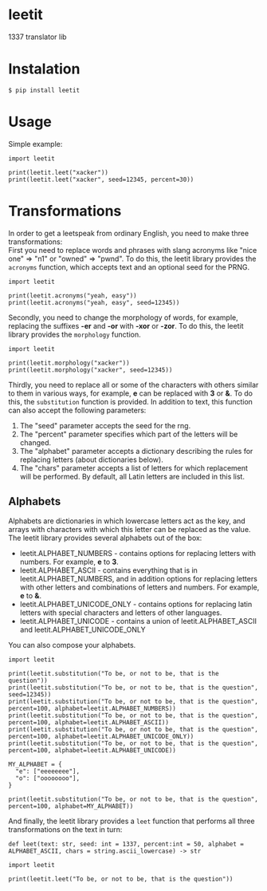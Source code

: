 # leetit
1337 translator lib

# Instalation
```
$ pip install leetit
```

# Usage
Simple example:  
```Py
import leetit
 
print(leetit.leet("xacker"))
print(leetit.leet("xacker", seed=12345, percent=30))
```

# Transformations
In order to get a leetspeak from ordinary English, you need to make three transformations:  
First you need to replace words and phrases with slang acronyms like "nice one" => "n1" or "owned" => "pwnd". To do this, the leetit library provides the `acronyms` function, which accepts text and an optional seed for the PRNG.
```Py
import leetit

print(leetit.acronyms("yeah, easy"))
print(leetit.acronyms("yeah, easy", seed=12345))
```
Secondly, you need to change the morphology of words, for example, replacing the suffixes **-er** and **-or** with **-xor** or **-zor**. To do this, the leetit library provides the `morphology` function.  
```Py
import leetit

print(leetit.morphology("xacker"))
print(leetit.morphology("xacker", seed=12345))
```
Thirdly, you need to replace all or some of the characters with others similar to them in various ways, for example, **e** can be replaced with **3** or **&**.  To do this, the `substitution` function is provided. In addition to text, this function can also accept the following parameters:  
1) The "seed" parameter accepts the seed for the rng.
2) The "percent" parameter specifies which part of the letters will be changed.
3) The "alphabet" parameter accepts a dictionary describing the rules for replacing letters (about dictionaries below).
4) The "chars" parameter accepts a list of letters for which replacement will be performed. By default, all Latin letters are included in this list.

## Alphabets
Alphabets are dictionaries in which lowercase letters act as the key, and arrays with characters with which this letter can be replaced as the value.  
The leetit library provides several alphabets out of the box:  
- leetit.ALPHABET_NUMBERS - contains options for replacing letters with numbers. For example, **e** to **3**.
- leetit.ALPHABET_ASCII - contains everything that is in leetit.ALPHABET_NUMBERS, and in addition options for replacing letters with other letters and combinations of letters and numbers. For example, **e** to **&**.
- leetit.ALPHABET_UNICODE_ONLY - contains options for replacing latin letters with special characters and letters of other languages.
- leetit.ALPHABET_UNICODE - contains a union of leetit.ALPHABET_ASCII and leetit.ALPHABET_UNICODE_ONLY

You can also compose your alphabets.

```Py
import leetit

print(leetit.substitution("To be, or not to be, that is the question"))
print(leetit.substitution("To be, or not to be, that is the question", seed=12345))
print(leetit.substitution("To be, or not to be, that is the question", percent=100, alphabet=leetit.ALPHABET_NUMBERS))
print(leetit.substitution("To be, or not to be, that is the question", percent=100, alphabet=leetit.ALPHABET_ASCII))
print(leetit.substitution("To be, or not to be, that is the question", percent=100, alphabet=leetit.ALPHABET_UNICODE_ONLY))
print(leetit.substitution("To be, or not to be, that is the question", percent=100, alphabet=leetit.ALPHABET_UNICODE))

MY_ALPHABET = {
  "e": ["eeeeeeee"],
  "o": ["oooooooo"],
}

print(leetit.substitution("To be, or not to be, that is the question", percent=100, alphabet=MY_ALPHABET))
```

And finally, the leetit library provides a `leet` function that performs all three transformations on the text in turn:  
```Py
def leet(text: str, seed: int = 1337, percent:int = 50, alphabet = ALPHABET_ASCII, chars = string.ascii_lowercase) -> str
```
```Py
import leetit
 
print(leetit.leet("To be, or not to be, that is the question"))
```
